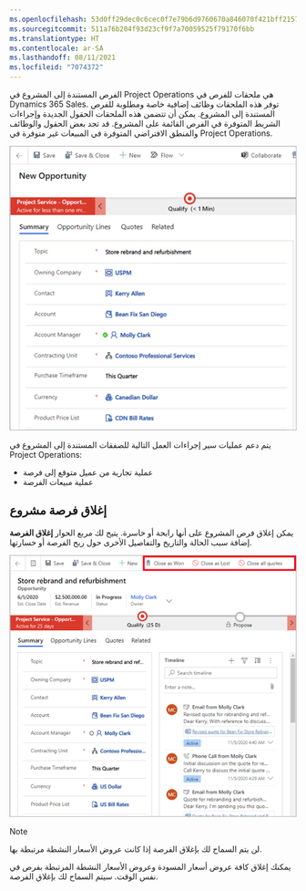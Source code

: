 ```yaml
---
ms.openlocfilehash: 53d0ff29dec0c6cec0f7e79b6d9760670a846070f421bff2157c98045feb2330
ms.sourcegitcommit: 511a76b204f93d23cf9f7a70059525f79170f6bb
ms.translationtype: HT
ms.contentlocale: ar-SA
ms.lasthandoff: 08/11/2021
ms.locfileid: "7074372"
---
```

الفرص المستندة إلى المشروع في Project Operations هي ملحقات للفرص في Dynamics 365 Sales. توفر هذه الملحقات وظائف إضافية خاصة ومطلوبة للفرص المستندة إلى المشروع. يمكن أن تتضمن هذه الملحقات الحقول الجديدة وإجراءات الشريط المتوفرة في الفرص القائمة على المشروع. قد تجد بعض الحقول والوظائف والمنطق الافتراضي المتوفرة في المبيعات غير متوفرة في Project Operations.



![لقطة شاشة لعلامة التبويب "الملخص" في صفحة "فرصة جديدة".](../media/new-opportunity-ss.png)

يتم دعم عمليات سير إجراءات العمل التالية للصفقات المستندة إلى المشروع في Project Operations:

- عملية تجارية من عميل متوقع إلى فرصة
- عملية مبيعات الفرصة

## <a name="close-a-project-opportunity"></a>إغلاق فرصة مشروع
يمكن إغلاق فرص المشروع على أنها رابحة أو خاسرة. يتيح لك مربع الحوار **إغلاق الفرصة** إضافة سبب الحالة والتاريخ والتفاصيل الأخرى حول ربح الفرصة أو خسارتها.

![لقطة شاشة لمثال لفرصة تبرز خيارات "إغلاق الفرصة" في أعلى الصفحة.](../media/close-project-opportunity-ss.png)

> [!NOTE]
> لن يتم السماح لك بإغلاق الفرصة إذا كانت عروض الأسعار النشطة مرتبطة بها. 

يمكنك إغلاق كافة عروض أسعار المسودة وعروض الأسعار النشطة المرتبطة بفرص في نفس الوقت. سيتم السماح لك بإغلاق الفرصة.

